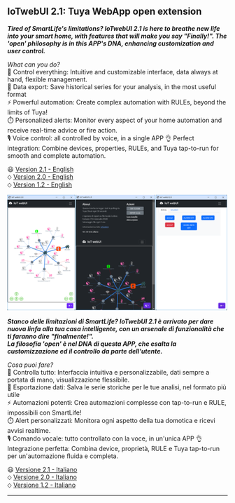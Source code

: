 ## IoTwebUI 2.1: Tuya WebApp open extension

**_Tired of SmartLife's limitations? IoTwebUI 2.1 is here to breathe new life into your smart home, with features that will make you say "Finally!". The 'open' philosophy is in this APP's DNA, enhancing customization and user control._**

_What can you do?_<br>
 👀 Control everything: Intuitive and customizable interface, data always at hand, flexible management.<br>
🔬 Data export: Save historical series for your analysis, in the most useful format<br>
⚡️ Powerful automation: Create complex automation with RULEs, beyond the limits of Tuya!<br>
⏱️ Personalized alerts: Monitor every aspect of your home automation and receive real-time advice or fire action.<br>
🎙  Voice control: all controlled by voice, in a single APP
👌 Perfect integration: Combine devices, properties, RULEs, and Tuya tap-to-run for smooth and complete automation.

😃 [Version  2.1 - English](https://github.com/msillano/IoTwebUI/blob/main/README21.md) <br>
 ⬦ [Version  2.0 - English](https://github.com/msillano/IoTwebUI/blob/main/README20.md) <br>
 ⬦ [Version  1.2 - English](https://github.com/msillano/IoTwebUI/blob/main/README12.md)

 ![aspetto della versione 2.0](https://github.com/msillano/IoTwebUI/blob/main/pics/ver20-look.png?raw=true)

**_Stanco delle limitazioni di SmartLife?  IoTwebUI 2.1 è arrivato per dare nuova linfa alla tua casa intelligente, con un arsenale di funzionalità che ti faranno dire "finalmente!". <br> La filosofia 'open' è nel DNA di questa APP, che esalta la customizzazione ed il controllo da parte dell'utente._** 

_Cosa puoi fare?_<br>
👀 Controlla tutto: Interfaccia intuitiva e personalizzabile, dati sempre a portata di mano, visualizzazione flessibile.<br>
🔬 Esportazione dati: Salva le serie storiche per le tue analisi, nel formato più utile<br>
⚡️ Automazioni potenti: Crea automazioni complesse con tap-to-run e RULE, impossibili con SmartLife!<br>
⏱️ Alert personalizzati: Monitora ogni aspetto della tua domotica e ricevi avvisi realtime. <br>
🎙  Comando vocale: tutto controllato con la voce, in un'unica APP
👌 Integrazione perfetta: Combina device, proprietà, RULE e Tuya tap-to-run per un'automazione fluida e completa.


😃 [Versione 2.1 - Italiano](https://github.com/msillano/IoTwebUI/blob/main/LEGGIMI21.md) <br>
⬦  [Versione 2.0 - Italiano](https://github.com/msillano/IoTwebUI/blob/main/LEGGIMI20.md) <br>
⬦ [Versione 1.2 - Italiano](https://github.com/msillano/IoTwebUI/blob/main/LEGGIMI12.md)

<hr>
